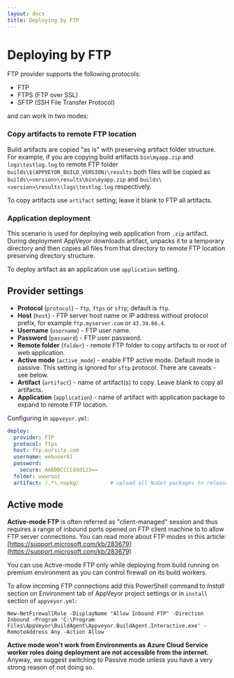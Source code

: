 ```yaml
---
layout: docs
title: Deploying by FTP
---
```


# Deploying by FTP

FTP provider supports the following protocols:

* FTP
* FTPS (FTP over SSL)
* SFTP (SSH File Transfer Protocol)

and can work in two modes:

<!-- markdownlint-disable MD001 -->

### Copy artifacts to remote FTP location

Build artifacts are copied "as is" with preserving artifact folder structure.
For example, if you are copying build artifacts `bin\myapp.zip` and `logs\testlog.log`
to remote FTP folder `builds\$(APPVEYOR_BUILD_VERSION)\results` both files will be copied
as `builds\<version>\results\bin\myapp.zip` and `builds\<version>\results\logs\testlog.log`
respectively.

To copy artifacts use `artifact` setting; leave it blank to FTP all artifacts.

### Application deployment

This scenario is used for deploying web application from `.zip` artifact. During deployment
AppVeyor downloads artifact, unpacks it to a temporary directory and then copies all files
from that directory to remote FTP location preserving directory structure.

To deploy artifact as an application use `application` setting.

<!-- markdownlint-enable MD001 -->

## Provider settings

* **Protocol** (`protocol`) - `ftp`, `ftps` or `sftp`; default is `ftp`.
* **Host** (`host`) - FTP server host name or IP address without protocol prefix, for example `ftp.myserver.com` or `43.34.66.4`.
* **Username** (`username`) - FTP user name.
* **Password** (`password`) - FTP user password.
* **Remote folder** (`folder`) - remote FTP folder to copy artifacts to or root of web application.
* **Active mode** (`active_mode`) - enable FTP active mode. Default mode is passive. This setting is ignored for `sftp` protocol. There are caveats - see below.
* **Artifact** (`artifact`) - name of artifact(s) to copy. Leave blank to copy all artifacts.
* **Application** (`application`) - name of artifact with application package to expand to remote FTP location.

Configuring in `appveyor.yml`:

```yaml
deploy:
  provider: FTP
  protocol: ftps
  host: ftp.oursite.com
  username: webuser01
  password:
    secure: AABBBCCCCddd123==
  folder: wwwroot
  artifact: /.*\.nupkg/          # upload all NuGet packages to release assets
```


## Active mode

**Active-mode FTP** is often referred as "client-managed" session and thus requires a range
of inbound ports opened on FTP client machine to to allow FTP server connections.
You can read more about FTP modes in this article: [https://support.microsoft.com/kb/283679](https://support.microsoft.com/kb/283679)

You can use Active-mode FTP only while deploying from build running on premium environment as you can control firewall on its build workers.

To allow incoming FTP connections add this PowerShell command to *Install* section on Environment tab of AppVeyor project settings or in `install` section of `appveyor.yml`:

    New-NetFirewallRule -DisplayName "Allow Inbound FTP" -Direction Inbound -Program 'C:\Program Files\AppVeyor\BuildAgent\Appveyor.BuildAgent.Interactive.exe' -RemoteAddress Any -Action Allow

**Active mode won't work from Environments as Azure Cloud Service worker roles doing deployment are not accessible from the internet.**
Anyway, we suggest switching to Passive mode unless you have a very strong reason of not doing so.
